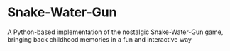 # Snake-Water-Gun
A Python-based implementation of the nostalgic Snake-Water-Gun game, bringing back childhood memories in a fun and interactive way
